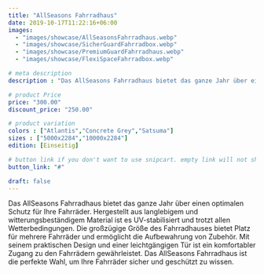 ```yaml
---
title: "AllSeasons Fahrradhaus"
date: 2019-10-17T11:22:16+06:00
images:
  - "images/showcase/AllSeasonsFahrradhaus.webp"
  - "images/showcase/SicherGuardFahrradbox.webp"
  - "images/showcase/PremiumGuardFahrradhaus.webp"
  - "images/showcase/FlexiSpaceFahrradbox.webp"

# meta description
description : "Das AllSeasons Fahrradhaus bietet das ganze Jahr über einen optimalen Schutz für Ihre Fahrräder. Hergestellt aus langlebigem und witterungsbeständigem Material ist es UV-stabilisiert und trotzt allen Wetterbedingungen. Die großzügige Größe des Fahrradhauses bietet Platz für mehrere Fahrräder und ermöglicht die Aufbewahrung von Zubehör. Mit seinem praktischen Design und einer leichtgängigen Tür ist ein komfortabler Zugang zu den Fahrrädern gewährleistet. Das AllSeasons Fahrradhaus ist die perfekte Wahl, um Ihre Fahrräder sicher und geschützt zu wissen."

# product Price
price: "300.00"
discount_price: "250.00"

# product variation
colors : ["Atlantis","Concrete Grey","Satsuma"]
sizes : ["5000x2284","10000x2284"]
edition: [Einseitig]

# button link if you don't want to use snipcart. empty link will not show button
button_link: "#"

draft: false
---
```

Das AllSeasons Fahrradhaus bietet das ganze Jahr über einen optimalen Schutz für Ihre Fahrräder. Hergestellt aus langlebigem und witterungsbeständigem Material ist es UV-stabilisiert und trotzt allen Wetterbedingungen. Die großzügige Größe des Fahrradhauses bietet Platz für mehrere Fahrräder und ermöglicht die Aufbewahrung von Zubehör. Mit seinem praktischen Design und einer leichtgängigen Tür ist ein komfortabler Zugang zu den Fahrrädern gewährleistet. Das AllSeasons Fahrradhaus ist die perfekte Wahl, um Ihre Fahrräder sicher und geschützt zu wissen.
